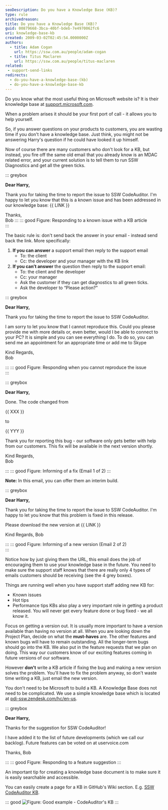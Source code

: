 ```yaml
---
seoDescription: Do you have a Knowledge Base (KB)?
type: rule
archivedreason:
title: Do you have a Knowledge Base (KB)?
guid: 00879668-3bca-40bf-bdeb-7e4970062fc6
uri: knowledge-base-kb
created: 2009-03-02T02:45:54.0000000Z
authors:
  - title: Adam Cogan
    url: https://ssw.com.au/people/adam-cogan
  - title: Titus Maclaren
    url: https://ssw.com.au/people/titus-maclaren
related:
 - support-send-links
redirects:
  - do-you-have-a-knowledge-base-(kb)
  - do-you-have-a-knowledge-base-kb
---
```


Do you know what the most useful thing on Microsoft website is? It is their knowledge base at [support.microsoft.com](https://support.microsoft.com/).

When a problem arises it should be your first port of call - it allows you to help yourself.

<!--endintro-->

So, if you answer questions on your products to customers, you are wasting time if you don't have a knowledge base. Just think, you might not be answering Harry's question if he could have looked it up himself.

Now of course there are many customers who don't look for a KB, but instead, you fire off the same old email that you already know is an MDAC related error, and your current solution is to tell them to run SSW Diagnostics and get all the green ticks.

::: greybox

**Dear Harry,**

Thank you for taking the time to report the issue to SSW CodeAuditor. I'm happy to let you know that this is a known issue and has been addressed in our knowledge base: {{ LINK }}

Thanks,  
Bob
:::
::: good
Figure: Responding to a known issue with a KB article  
:::

The basic rule is: don't send back the answer in your email - instead send back the link. More specifically:

1. **If you can answer** a support email then reply to the support email
   * To: the client
   * Cc: the developer and your manager with the KB link
2. **If you can’t answer** the question then reply to the support email:
   * To: the client and the developer
   * Cc: your manager
   * Ask the customer if they can get diagnostics to all green ticks.
   * Ask the developer to “Please action?"

::: greybox

**Dear Harry,**

Thank you for taking the time to report the issue to SSW CodeAuditor.

I am sorry to let you know that I cannot reproduce this. Could you please provide me with more details or, even better, would I be able to connect to your PC? It is simple and you can see everything I do. To do so, you can send me an appointment for an appropriate time or add me to Skype

Kind Regards,  
Bob

:::
::: good
Figure: Responding when you cannot reproduce the issue  
:::

::: greybox

**Dear Harry,**

Done. The code changed from

{{ XXX }}

to

{{ YYY }}

Thank you for reporting this bug - our software only gets better with help from our customers. This fix will be available in the next version shortly.

Kind Regards,  
Bob

:::
::: good
Figure: Informing of a fix (Email 1 of 2)
:::

**Note:** In this email, you can offer them an interim build.

::: greybox

**Dear Harry,**

Thank you for taking the time to report the issue to SSW CodeAuditor. I'm happy to let you know that this problem is fixed in this release.

Please download the new version at {{ LINK }}

Kind Regards,
Bob

:::
::: good
Figure: Informing of a new version (Email 2 of 2)  
:::

Notice how by just giving them the URL, this email does the job of encouraging them to use your knowledge base in the future. You need to make sure the support staff knows that there are really only 4 types of emails customers should be receiving (see the 4 grey boxes).

Things are running well when you have support staff adding new KB for:

* Known issues
* Hot tips
* Performance tips KBs also play a very important role in getting a product released. You will never get every feature done or bug fixed - we all know it.

Focus on getting a version out. It is usually more important to have a version available than having no version at all. When you are looking down the Project Plan, decide on what the **must-haves** are. The other features and known bugs will have to remain outstanding. All the longer-term bugs should go into the KB. We also put in the feature requests that we plan on doing. This way our customers know of our exciting features coming in future versions of our software.

However **don't** write a KB article if fixing the bug and making a new version solves the problem. You'll have to fix the problem anyway, so don't waste time writing a KB, just email the new version.

You don't need to be Microsoft to build a KB. A Knowledge Base does not need to be complicated. We use a simple knowledge base which is located at [pdi-ssw.zendesk.com/hc/en-us](https://pdi-ssw.zendesk.com/hc/).

::: greybox

**Dear Harry,**

Thanks for the suggestion for SSW CodeAuditor!

I have added it to the list of future developments (which we call our backlog). Future features can be voted on at uservoice.com

Thanks,
Bob

:::
::: good
Figure: Responding to a feature suggestion
:::

An important tip for creating a knowledge base document is to make sure it is easily searchable and accessible.

You can easily create a page for a KB in GitHub's Wiki section. E.g. [SSW CodeAuditor KB](<https://github.com/SSWConsulting/SSW.CodeAuditor/wiki/SSW-CodeAuditor-Knowledge-Base-(KB)>).

::: good
![Figure: Good example - CodeAuditor's KB](https://user-images.githubusercontent.com/67776356/233515514-b81668ee-e0a7-49e5-a09e-595e895ef303.png)
:::
